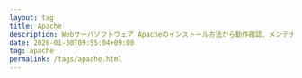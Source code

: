 ```yaml
---
layout: tag
title: Apache
description: Webサーバソフトウェア Apacheのインストール方法から動作確認、メンテナンス、チューニング方法などの解説記事です。
date: 2020-01-30T09:55:04+09:00
tag: apache
permalink: /tags/apache.html
---
```

